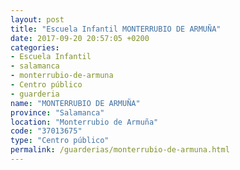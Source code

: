 ```yaml
---
layout: post
title: "Escuela Infantil MONTERRUBIO DE ARMUÑA"
date: 2017-09-20 20:57:05 +0200
categories:
- Escuela Infantil
- salamanca
- monterrubio-de-armuna
- Centro público
- guarderia
name: "MONTERRUBIO DE ARMUÑA"
province: "Salamanca"
location: "Monterrubio de Armuña"
code: "37013675"
type: "Centro público"
permalink: /guarderias/monterrubio-de-armuna.html
---
```

